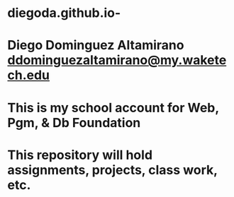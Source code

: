 # diegoda.github.io-
# Diego Dominguez Altamirano ddominguezaltamirano@my.waketech.edu
# This is my school account for Web, Pgm, & Db Foundation
# This repository will hold assignments, projects, class work, etc.